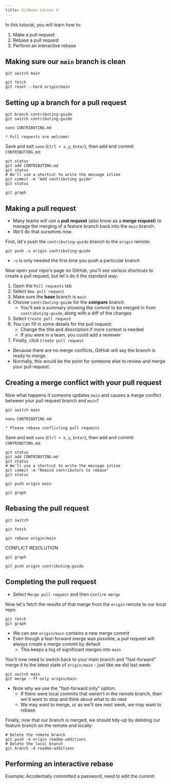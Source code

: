 ```yaml
---
title: GitNoon Lesson 4
---
```


In this tutorial, you will learn how to:

1. Make a pull request
2. Rebase a pull request
3. Perform an interactive rebase


## Making sure our `main` branch is clean

```
git switch main
```

```
git fetch
git reset --hard origin/main
```


## Setting up a branch for a pull request

```
git branch contributing-guide
git switch contributing-guide
```

```
nano CONTRIBUTING.md
```

```
* Pull requests are welcome!
```

Save and exit `nano` (`Ctrl + x`, `y`, `Enter`), then add and commit
`CONTRIBUTING.md`:

```
git status
git add CONTRIBUTING.md
git status
# We'll use a shortcut to write the message inline
git commit -m "Add contributing guide"
git status
```

```
git graph
```


## Making a pull request

* Many teams will use a **pull request** (also know as a **merge
  request**) to manage the merging of a feature branch back into the
  `main` branch.
* We'll do that ourselves now.

First, let's push the `contributing-guide` branch to the `origin`
remote:

```
git push -u origin contributing-guide
```

* `-u` is only needed the first time you push a particular branch


Now open your repo's page on GitHub, you'll see various shortcuts to
create a pull request, but let's do it the standard way:

1. Open the `Pull requests` tab
2. Select `New pull request`
3. Make sure the **base** branch is `main`
4. Choose `contributing-guide` for the **compare** branch
   * You'll see a summary showing the commit to be merged in from
     `contributing-guide`, along with a diff of the changes
5. Select `Create pull request`
6. You can fill in some details for the pull request:
   * Change the title and description if more context is needed
   * If you were in a team, you could add a reviewer
7. Finally, click `Create pull request`

* Because there are no merge conflicts, GitHub will say the branch is
  ready to merge.
* Normally, this would be the point for someone else to review and
  merge your pull request.


## Creating a merge conflict with your pull request

Now what happens if someone updates `main` and causes a merge conflict
between your pull request branch and `main`?

```
git switch main
```

```
nano CONTRIBUTING.md
```

```
* Please rebase conflicting pull requests
```

Save and exit `nano` (`Ctrl + x`, `y`, `Enter`), then add and commit
`CONTRIBUTING.md`:

```
git status
git add CONTRIBUTING.md
git status
# We'll use a shortcut to write the message inline
git commit -m "Remind contributors to rebase"
git status
```

```
git push origin main
```

```
git graph
```


## Rebasing the pull request

```
git switch
```

```
git fetch
```

```
git rebase origin/main
```

CONFLICT RESOLUTION

```
git graph
```

```
git push origin contributing-guide
```


## Completing the pull request

* Select `Merge pull request` and then `Confirm merge`

Now let's fetch the results of that merge from the `origin` remote to
our local repo:

```
git fetch
git graph
```

* We can see `origin/main` contains a new merge commit
* Even though a fast-forward merge was possible, a pull request will
  always create a merge commit by default
  * This keeps a log of significant merges into `main`

You'll now need to switch back to your main branch and "fast-forward"
merge it to the latest state of `origin/main` - just like we did last
week:

```
git switch main
git merge --ff-only origin/main
```

* Note why we use the "fast-forward only" option:
  * If there were local commits that weren't in the remote branch,
    then we'd want to stop and think about what to do next
  * We may want to merge, or as we'll see next week, we may want to
    rebase

Finally, now that our branch is merged, we should tidy-up by deleting
our feature branch on the remote and locally:

```
# Delete the remote branch
git push -d origin readme-additions
# Delete the local branch
git branch -d readme-additions
```


## Performing an interactive rebase

Example: Accidentally committed a password, need to edit the commit
